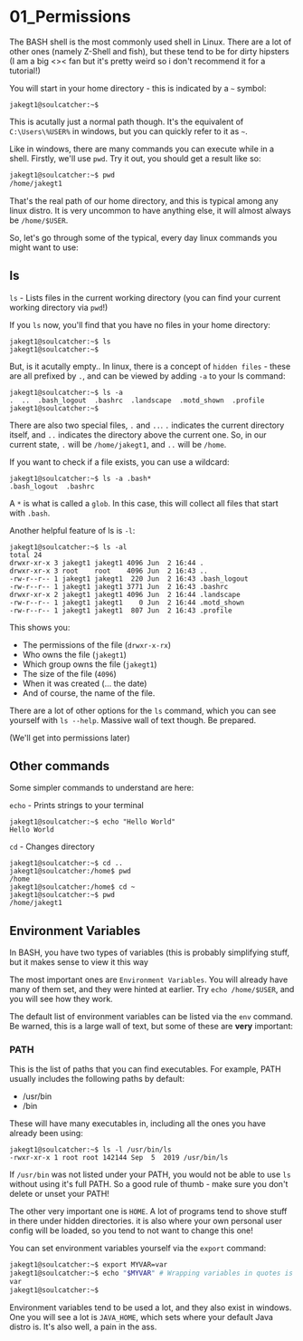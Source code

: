 # 01_Permissions

The BASH shell is the most commonly used shell in Linux. There are a lot of other ones (namely Z-Shell and fish), but these tend to be for dirty hipsters (I am a big <>< fan but it's pretty weird so i don't recommend it for a tutorial!)

You will start in your home directory - this is indicated by a `~` symbol:

`jakegt1@soulcatcher:~$`

This is acutally just a normal path though. It's the equivalent of `C:\Users\%USER%` in windows, but you can quickly refer to it as `~`.

Like in windows, there are many commands you can execute while in a shell. Firstly, we'll use `pwd`. Try it out, you should get a result like so:

```bash
jakegt1@soulcatcher:~$ pwd
/home/jakegt1
```

That's the real path of our home directory, and this is typical among any linux distro. It is very uncommon to have anything else, it will almost always be `/home/$USER`.

So, let's go through some of the typical, every day linux commands you might want to use:

## ls

`ls` - Lists files in the current working directory (you can find your current working directory via `pwd`!)

If you `ls` now, you'll find that you have no files in your home directory:

```
jakegt1@soulcatcher:~$ ls
jakegt1@soulcatcher:~$
```

But, is it acutally empty.. In linux, there is a concept of `hidden files` - these are all prefixed by `.`, and can be viewed by adding `-a` to your ls command:

```
jakegt1@soulcatcher:~$ ls -a
.  ..  .bash_logout  .bashrc  .landscape  .motd_shown  .profile
jakegt1@soulcatcher:~$
```

There are also two special files, `.` and `..`. `.` indicates the current directory itself, and `..` indicates the directory above the current one. So, in our current state, `.` will be `/home/jakegt1`, and `..` will be `/home`.

If you want to check if a file exists, you can use a wildcard:

```
jakegt1@soulcatcher:~$ ls -a .bash*
.bash_logout  .bashrc
```

A `*` is what is called a `glob`. In this case, this will collect all files that start with `.bash`.

Another helpful feature of ls is `-l`:

```
jakegt1@soulcatcher:~$ ls -al
total 24
drwxr-xr-x 3 jakegt1 jakegt1 4096 Jun  2 16:44 .
drwxr-xr-x 3 root    root    4096 Jun  2 16:43 ..
-rw-r--r-- 1 jakegt1 jakegt1  220 Jun  2 16:43 .bash_logout
-rw-r--r-- 1 jakegt1 jakegt1 3771 Jun  2 16:43 .bashrc
drwxr-xr-x 2 jakegt1 jakegt1 4096 Jun  2 16:44 .landscape
-rw-r--r-- 1 jakegt1 jakegt1    0 Jun  2 16:44 .motd_shown
-rw-r--r-- 1 jakegt1 jakegt1  807 Jun  2 16:43 .profile
```

This shows you:

* The permissions of the file (`drwxr-x-rx`)
* Who owns the file (`jakegt1`)
* Which group owns the file (`jakegt1`)
* The size of the file (`4096`)
* When it was created (... the date)
* And of course, the name of the file.

There are a lot of other options for the `ls` command, which you can see yourself with `ls --help`. Massive wall of text though. Be prepared.

(We'll get into permissions later)

## Other commands

Some simpler commands to understand are here:

`echo` - Prints strings to your terminal

```
jakegt1@soulcatcher:~$ echo "Hello World"
Hello World
```

`cd` - Changes directory
```
jakegt1@soulcatcher:~$ cd ..
jakegt1@soulcatcher:/home$ pwd
/home
jakegt1@soulcatcher:/home$ cd ~
jakegt1@soulcatcher:~$ pwd
/home/jakegt1
```

## Environment Variables

In BASH, you have two types of variables (this is probably simplifying stuff, but it makes sense to view it this way

The most important ones are `Environment Variables`. You will already have many of them set, and they were hinted at earlier. Try `echo /home/$USER`, and you will see how they work.

The default list of environment variables can be listed via the `env` command. Be warned, this is a large wall of text, but some of these are **very** important:

### PATH
This is the list of paths that you can find executables. For example, PATH usually includes the following paths by default:

* /usr/bin
* /bin

These will have many executables in, including all the ones you have already been using:

```
jakegt1@soulcatcher:~$ ls -l /usr/bin/ls
-rwxr-xr-x 1 root root 142144 Sep  5  2019 /usr/bin/ls
```

If `/usr/bin` was not listed under your PATH, you would not be able to use `ls` without using it's full PATH. So a good rule of thumb - make sure you don't delete or unset your PATH!

The other very important one is `HOME`. A lot of programs tend to shove stuff in there under hidden directories. it is also where your own personal user config will be loaded, so you tend to not want to change this one!

You can set environment variables yourself via the `export` command:

```bash
jakegt1@soulcatcher:~$ export MYVAR=var
jakegt1@soulcatcher:~$ echo "$MYVAR" # Wrapping variables in quotes is a very good idea, as will be explained later!
var
jakegt1@soulcatcher:~$
```

Environment variables tend to be used a lot, and they also exist in windows. One you will see a lot is `JAVA_HOME`, which sets where your default Java distro is. It's also well, a pain in the ass.

